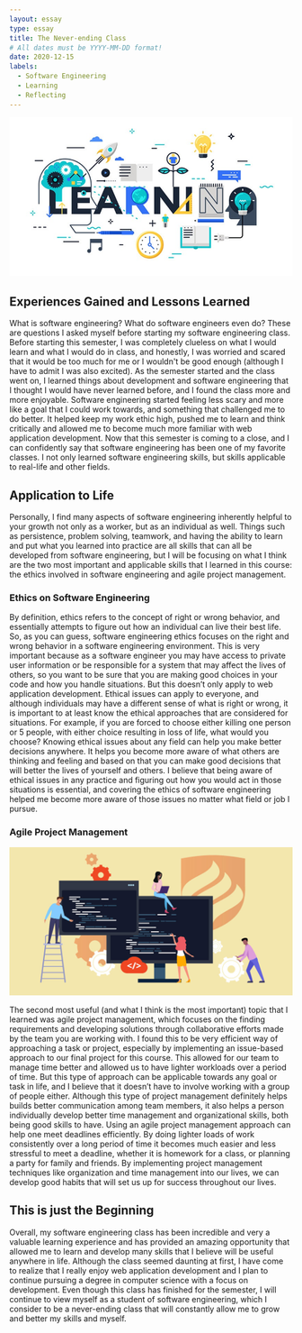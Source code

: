```yaml
---
layout: essay
type: essay
title: The Never-ending Class 
# All dates must be YYYY-MM-DD format!
date: 2020-12-15
labels:
  - Software Engineering 
  - Learning
  - Reflecting
---
```


<img class="ui medium left floated image" src="../images/learning.jpg">

## Experiences Gained and Lessons Learned
What is software engineering? What do software engineers even do? These are questions I asked myself before starting my software engineering class. Before starting this semester, I was completely clueless on what I would learn and what I would do in class, and honestly, I was worried and scared that it would be too much for me or I wouldn't be good enough (although I have to admit I was also excited). As the semester started and the class went on, I learned things about development and software engineering that I thought I would have never learned before, and I found the class more and more enjoyable. Software engineering started feeling less scary and more like a goal that I could work towards, and something that challenged me to do better. It helped keep my work ethic high, pushed me to learn and think critically and allowed me to become much more familiar with web application development. Now that this semester is coming to a close, and I can confidently say that software engineering has been one of my favorite classes. I not only learned software engineering skills, but skills applicable to real-life and other fields.

## Application to Life
Personally, I find many aspects of software engineering inherently helpful to your growth not only as a worker, but as an individual as well. Things such as persistence, problem solving, teamwork, and having the ability to learn and put what you learned into practice are all skills that can all be developed from software engineering, but I will be focusing on what I think are the two most important and applicable skills that I learned in this course: the ethics involved in software engineering and agile project management. 

### Ethics on Software Engineering
By definition, ethics refers to the concept of right or wrong behavior, and essentially attempts to figure out how an individual can live their best life. So, as you can guess, software engineering ethics focuses on the right and wrong behavior in a software engineering environment. This is very important because as a software engineer you may have access to private user information or be responsible for a system that may affect the lives of others, so you want to be sure that you are making good choices in your code and how you handle situations. But this doesn’t only apply to web application development. Ethical issues can apply to everyone, and although individuals may have a different sense of what is right or wrong, it is important to at least know the ethical approaches that are considered for situations. For example, if you are forced to choose either killing one person or 5 people, with either choice resulting in loss of life, what would you choose? Knowing ethical issues about any field can help you make better decisions anywhere. It helps you become more aware of what others are thinking and feeling and based on that you can make good decisions that will better the lives of yourself and others. I believe that being aware of ethical issues in any practice and figuring out how you would act in those situations is essential, and covering the ethics of software engineering helped me become more aware of those issues no matter what field or job I pursue.

### Agile Project Management

<img class="ui medium right floated image" src="../images/software-engineering.jpg">

The second most useful (and what I think is the most important) topic that I learned was agile project management, which focuses on the finding requirements and developing solutions through collaborative efforts made by the team you are working with. I found this to be very efficient way of approaching a task or project, especially by implementing an issue-based approach to our final project for this course. This allowed for our team to manage time better and allowed us to have lighter workloads over a period of time. But this type of approach can be applicable towards any goal or task in life, and I believe that it doesn’t have to involve working with a group of people either. Although this type of project management definitely helps builds better communication among team members, it also helps a person individually develop better time management and organizational skills, both being good skills to have. Using an agile project management approach can help one meet deadlines efficiently. By doing lighter loads of work consistently over a long period of time it becomes much easier and less stressful to meet a deadline, whether it is homework for a class, or planning a party for family and friends. By implementing project management techniques like organization and time management into our lives, we can develop good habits that will set us up for success throughout our lives. 

## This is just the Beginning
Overall, my software engineering class has been incredible and very a valuable learning experience and has provided an amazing opportunity that allowed me to learn and develop many skills that I believe will be useful anywhere in life. Although the class seemed daunting at first, I have come to realize that I really enjoy web application development and I plan to continue pursuing a degree in computer science with a focus on development. Even though this class has finished for the semester, I will continue to view myself as a student of software engineering, which I consider to be a never-ending class that will constantly allow me to grow and better my skills and myself. 

